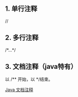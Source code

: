 
## 1. 单行注释 

//

## 2. 多行注释

 /\*...\*/

## 3. 文档注释（java特有）

以 /\** 开始，以 */结束。

[Java 文档注释](https://www.runoob.com/java/java-documentation.html)

<!--more-->